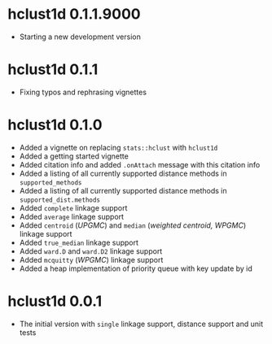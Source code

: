 
# hclust1d 0.1.1.9000

- Starting a new development version

# hclust1d 0.1.1

- Fixing typos and rephrasing vignettes

# hclust1d 0.1.0

- Added a vignette on replacing `stats::hclust` with `hclust1d`
- Added a getting started vignette
- Added citation info and added `.onAttach` message with this citation info
- Added a listing of all currently supported distance methods in `supported_methods`
- Added a listing of all currently supported distance methods in `supported_dist.methods`
- Added `complete` linkage support
- Added `average` linkage support
- Added `centroid` (*UPGMC*) and `median` (*weighted centroid, WPGMC*) linkage support
- Added `true_median` linkage support
- Added `ward.D` and `ward.D2` linkage support
- Added `mcquitty` (*WPGMC*) linkage support
- Added a heap implementation of priority queue with key update by id

# hclust1d 0.0.1

- The initial version with `single` linkage support, distance support and unit tests
